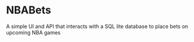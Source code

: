 # NBABets
A simple UI and API that interacts with a SQL lite database to place bets on upcoming NBA games
